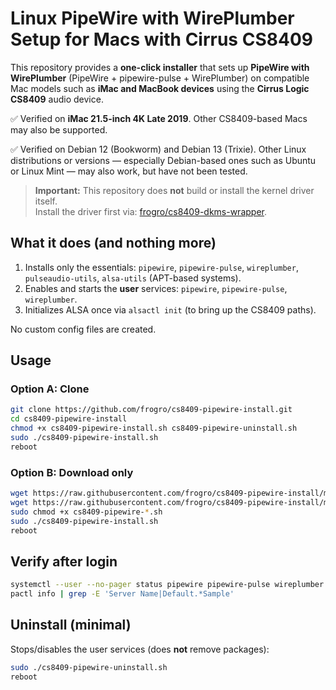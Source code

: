 # Linux PipeWire with WirePlumber Setup for Macs with Cirrus CS8409

This repository provides a **one-click installer** that sets up **PipeWire with WirePlumber** (PipeWire + pipewire-pulse + WirePlumber) on compatible Mac models such as **iMac and MacBook devices** using the **Cirrus Logic CS8409** audio device.

✅ Verified on **iMac 21.5-inch 4K Late 2019**. Other CS8409-based Macs may also be supported.

✅ Verified on Debian 12 (Bookworm) and Debian 13 (Trixie). Other Linux distributions or versions — especially Debian-based ones such as Ubuntu or Linux Mint — may also work, but have not been tested.

> **Important:** This repository does **not** build or install the kernel driver itself.  
> Install the driver first via: [frogro/cs8409-dkms-wrapper](https://github.com/frogro/cs8409-dkms-wrapper).

## What it does (and nothing more)

1) Installs only the essentials: `pipewire`, `pipewire-pulse`, `wireplumber`, `pulseaudio-utils`, `alsa-utils`  (APT-based systems).  
2) Enables and starts the **user** services: `pipewire`, `pipewire-pulse`, `wireplumber`.  
3) Initializes ALSA once via `alsactl init` (to bring up the CS8409 paths).

No custom config files are created.

## Usage

### Option A: Clone
```bash
git clone https://github.com/frogro/cs8409-pipewire-install.git
cd cs8409-pipewire-install
chmod +x cs8409-pipewire-install.sh cs8409-pipewire-uninstall.sh
sudo ./cs8409-pipewire-install.sh
reboot
```

### Option B: Download only
```bash
wget https://raw.githubusercontent.com/frogro/cs8409-pipewire-install/main/cs8409-pipewire-install.sh
wget https://raw.githubusercontent.com/frogro/cs8409-pipewire-install/main/cs8409-pipewire-uninstall.sh
sudo chmod +x cs8409-pipewire-*.sh
sudo ./cs8409-pipewire-install.sh
reboot
```

## Verify after login
```bash
systemctl --user --no-pager status pipewire pipewire-pulse wireplumber
pactl info | grep -E 'Server Name|Default.*Sample'
```

## Uninstall (minimal)
Stops/disables the user services (does **not** remove packages):
```bash
sudo ./cs8409-pipewire-uninstall.sh
reboot
```
